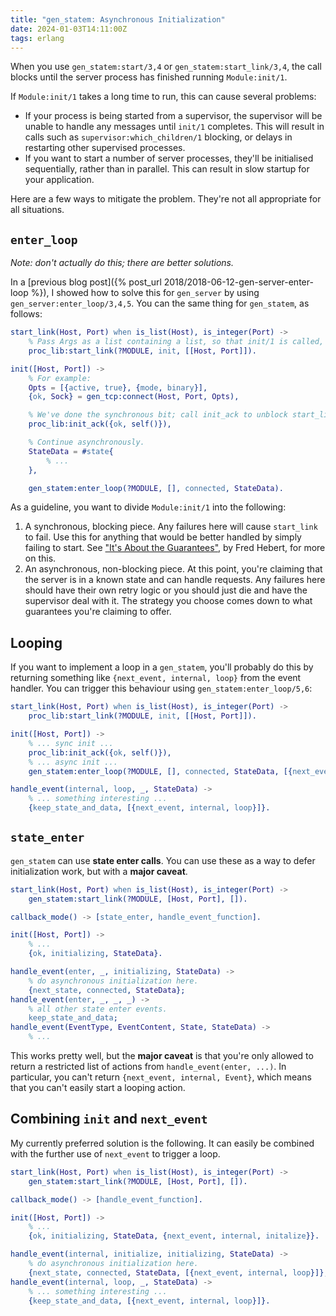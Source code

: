 ```yaml
---
title: "gen_statem: Asynchronous Initialization"
date: 2024-01-03T14:11:00Z
tags: erlang
---
```


When you use `gen_statem:start/3,4` or `gen_statem:start_link/3,4`, the call blocks until the server process has finished running `Module:init/1`.

If `Module:init/1` takes a long time to run, this can cause several problems:

- If your process is being started from a supervisor, the supervisor will be unable to handle any messages until
  `init/1` completes. This will result in calls such as `supervisor:which_children/1` blocking, or delays in restarting
  other supervised processes.
- If you want to start a number of server processes, they'll be initialised sequentially, rather than in parallel. This
  can result in slow startup for your application.

Here are a few ways to mitigate the problem. They're not all appropriate for all situations.

## `enter_loop`

_Note: don't actually do this; there are better solutions._

In a [previous blog post]({% post_url 2018/2018-06-12-gen-server-enter-loop %}), I showed how to solve this for
`gen_server` by using `gen_server:enter_loop/3,4,5`. You can the same thing for `gen_statem`, as follows:

```erlang
start_link(Host, Port) when is_list(Host), is_integer(Port) ->
    % Pass Args as a list containing a list, so that init/1 is called, for compatibility with the behaviour.
    proc_lib:start_link(?MODULE, init, [[Host, Port]]).

init([Host, Port]) ->
    % For example:
    Opts = [{active, true}, {mode, binary}],
    {ok, Sock} = gen_tcp:connect(Host, Port, Opts),

    % We've done the synchronous bit; call init_ack to unblock start_link.
    proc_lib:init_ack({ok, self()}),

    % Continue asynchronously.
    StateData = #state{
        % ...
    },

    gen_statem:enter_loop(?MODULE, [], connected, StateData).
```

As a guideline, you want to divide `Module:init/1` into the following:

1. A synchronous, blocking piece. Any failures here will cause `start_link` to fail. Use this for anything that would be
   better handled by simply failing to start.
   See ["It's About the Guarantees"](https://ferd.ca/it-s-about-the-guarantees.html), by Fred Hebert, for more on this.
2. An asynchronous, non-blocking piece. At this point, you're claiming that the server is in a known state and can
   handle requests. Any failures here should have their own retry logic or you should just die and have the supervisor
   deal with it. The strategy you choose comes down to what guarantees you're claiming to offer.

## Looping

If you want to implement a loop in a `gen_statem`, you'll probably do this by returning something like `{next_event, internal, loop}` from the event handler. You can trigger this behaviour using `gen_statem:enter_loop/5,6`:

```erlang
start_link(Host, Port) when is_list(Host), is_integer(Port) ->
    proc_lib:start_link(?MODULE, init, [[Host, Port]]).

init([Host, Port]) ->
    % ... sync init ...
    proc_lib:init_ack({ok, self()}),
    % ... async init ...
    gen_statem:enter_loop(?MODULE, [], connected, StateData, [{next_event, internal, loop}]).

handle_event(internal, loop, _, StateData) ->
    % ... something interesting ...
    {keep_state_and_data, [{next_event, internal, loop}]}.
```

## `state_enter`

`gen_statem` can use **state enter calls**. You can use these as a way to defer initialization work, but with a **major caveat**.

```erlang
start_link(Host, Port) when is_list(Host), is_integer(Port) ->
    gen_statem:start_link(?MODULE, [Host, Port], []).

callback_mode() -> [state_enter, handle_event_function].

init([Host, Port]) ->
    % ...
    {ok, initializing, StateData}.

handle_event(enter, _, initializing, StateData) ->
    % do asynchronous initialization here.
    {next_state, connected, StateData};
handle_event(enter, _, _, _) ->
    % all other state enter events.
    keep_state_and_data;
handle_event(EventType, EventContent, State, StateData) ->
    % ...
```

This works pretty well, but the **major caveat** is that you're only allowed to return a restricted list of actions from
`handle_event(enter, ...)`. In particular, you can't return `{next_event, internal, Event}`, which means that you can't
easily start a looping action.

## Combining `init` and `next_event`

My currently preferred solution is the following. It can easily be combined with the further use of `next_event` to
trigger a loop.

```erlang
start_link(Host, Port) when is_list(Host), is_integer(Port) ->
    gen_statem:start_link(?MODULE, [Host, Port], []).

callback_mode() -> [handle_event_function].

init([Host, Port]) ->
    % ...
    {ok, initializing, StateData, {next_event, internal, initalize}}.

handle_event(internal, initialize, initializing, StateData) ->
    % do asynchronous initialization here.
    {next_state, connected, StateData, [{next_event, internal, loop}]};
handle_event(internal, loop, _, StateData) ->
    % ... something interesting ...
    {keep_state_and_data, [{next_event, internal, loop}]}.
```
